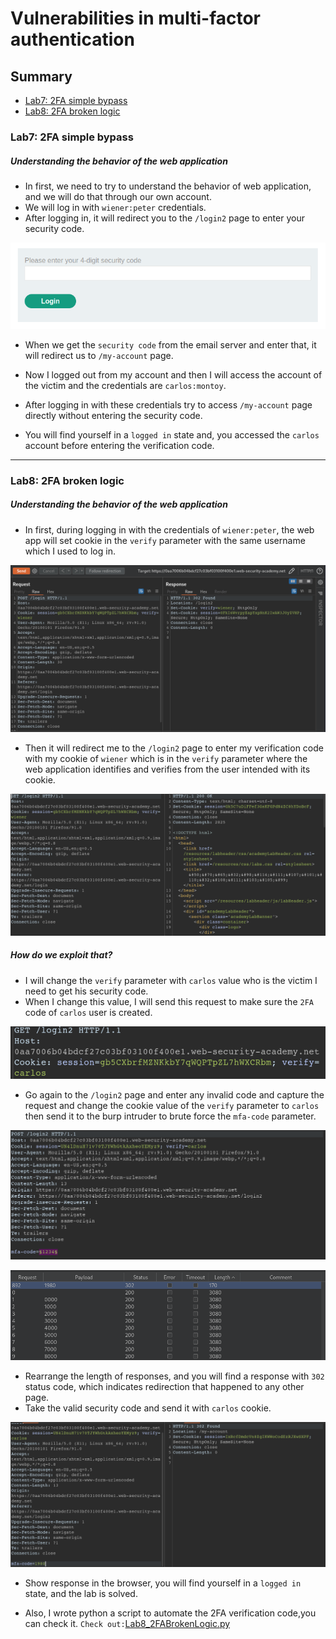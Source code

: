 # Vulnerabilities in multi-factor authentication
## Summary
- [Lab7: 2FA simple bypass](#lab7-2fa-simple-bypass)
- [Lab8: 2FA broken logic](#lab8-2fa-broken-logic)

### Lab7: 2FA simple bypass
##### **Understanding the behavior of the web application**
- In first, we need to try to understand the behavior of web application, and we will do that through our own account.
- We will log in with `wiener:peter` credentials.
- After logging in, it will redirect you to the `/login2` page to enter your security code.

![securityCode.png](https://github.com/Sec0gh/Portswigger-Labs/blob/main/Authentication%20Labs/images/securityCode.png)
- When we get the `security code` from the email server and enter that, it will redirect us to `/my-account` page.

- Now I logged out from my account and then I will access the account of the victim and the credentials are `carlos:montoy`.
- After logging in with these credentials try to access `/my-account` page directly without entering the security code.
- You will find yourself in a `logged in` state and, you accessed the `carlos` account before entering the verification code.
---
### Lab8: 2FA broken logic
##### **Understanding the behavior of the web application**
- In first, during logging in with the credentials of `wiener:peter`,  the web app will set cookie in the `verify` parameter with the same username which I used to log in.

![Lab8_login.png](https://github.com/Sec0gh/Portswigger-Labs/blob/main/Authentication%20Labs/images/Lab8_login.png)
- Then it will redirect me to the `/login2` page to enter my verification code with my cookie of `wiener` which is in the `verify` parameter where the web application identifies and verifies from the user intended with its cookie.

![Lab8_login2.png](https://github.com/Sec0gh/Portswigger-Labs/blob/main/Authentication%20Labs/images/Lab8_login2.png)
##### **How do we exploit that?**
- I will change the `verify` parameter with `carlos` value who is the victim I need to get his security code. 
- When I change this value, I will send this request to make sure the `2FA` code of `carlos` user is created.

![Lab8_carlosCookie.png](https://github.com/Sec0gh/Portswigger-Labs/blob/main/Authentication%20Labs/images/Lab8_carlosCookie.png)
- Go again to the `/login2` page and enter any invalid code and capture the request and change the cookie value of the `verify` parameter to `carlos` then send it to the burp intruder to brute force the `mfa-code` parameter.

![Lab8_intruder.png](https://github.com/Sec0gh/Portswigger-Labs/blob/main/Authentication%20Labs/images/Lab8_intruder.png)

![Lab8_verificationCode.png](https://github.com/Sec0gh/Portswigger-Labs/blob/main/Authentication%20Labs/images/Lab8_verificationCode.png)
- Rearrange the length of responses, and you will find a response with `302` status code, which indicates redirection that happened to any other page.
- Take the valid security code and send it with `carlos` cookie.

![Lab8_bypass.png](https://github.com/Sec0gh/Portswigger-Labs/blob/main/Authentication%20Labs/images/Lab8_bypass.png)
- Show response in the browser, you will find yourself in a `logged in` state, and the lab is solved.

- Also, I wrote python a script to automate the 2FA verification code,you can check it.
`Check out:`[Lab8_2FABrokenLogic.py](https://github.com/Sec0gh/python-scripts/blob/main/Authentication%20scripts/Lab8_2FABrokenLogic.py)

